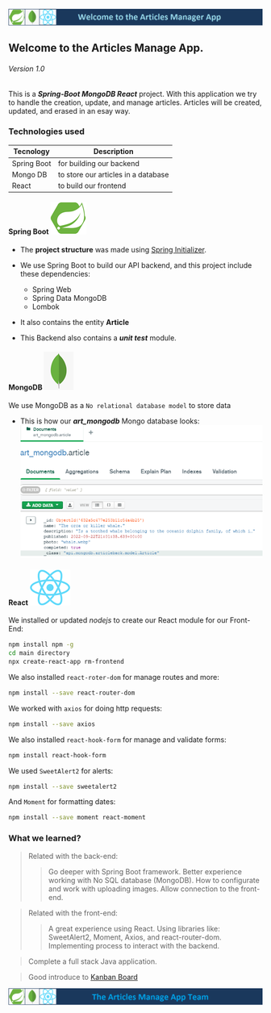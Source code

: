 ![RM-Banner](/assets/articles-main.png "Article Welcome")
## Welcome to the Articles Manage App. 
###### Version 1.0

This is a ***Spring-Boot MongoDB React*** project. With this application we try to handle the creation, update, and manage articles. Articles will be created, updated, and erased in an esay way.

### Technologies used
| Tecnology | Description |
| --------- | ----------- |
| Spring Boot | for building our backend |
| Mongo DB | to store our articles in a database |
| React | to build our frontend |


#### Spring Boot ![RM-Banner](/assets/springboot.png "Spring Boot")
* The **project structure** was made using [Spring Initializer](https://start.spring.io/).
* We use Spring Boot to build our API backend, and this project include these dependencies:
    * Spring Web
    * Spring Data MongoDB
    * Lombok

* It also contains the entity **Article**
* This Backend also contains a ***unit test*** module.

#### MongoDB ![RM-Banner](/assets/mongo.png "MongoDB")
We use MongoDB as a `No relational database model` to store data
* This is how our ***art_mongodb*** Mongo database looks:
![RM-Banner](/assets/mongodb.png "realmadrid Mongo diagram")

#### React ![RM-Banner](/assets/ReactNoback.png "React")
We installed or updated *nodejs* to create our React module for our Front-End:
```sh
npm install npm -g 
cd main directory
npx create-react-app rm-frontend
```
We also installed `react-roter-dom` for manage routes and more:
```sh
npm install --save react-router-dom
```
We worked with `axios` for doing http requests:
```sh
npm install --save axios
```
We also installed `react-hook-form` for manage and validate forms:
```sh
npm install react-hook-form
```
We used `SweetAlert2` for alerts:
```sh
npm install --save sweetalert2
```
And `Moment` for formatting dates:
```sh
npm install --save moment react-moment
```
### What we learned?
> Related with the back-end:
>> Go deeper with Spring Boot framework.
>> Better experience working with No SQL database (MongoDB). 
>> How to configurate and work with uploading images.
>> Allow connection to the front-end.

> Related with the front-end:
>> A great experience using React.
>> Using libraries like: SweetAlert2, Moment, Axios, and react-router-dom.
>> Implementing process to interact with the backend.

> Complete a full stack Java application.

> Good introduce to [Kanban Board](https://draft.io/9ebrxbyz5e4buxhxtsp4rwvh8by94xuvs692ahzqwugq "Kanban")

![RM-Banner](/assets/articles-footer.png "Article Welcome")

